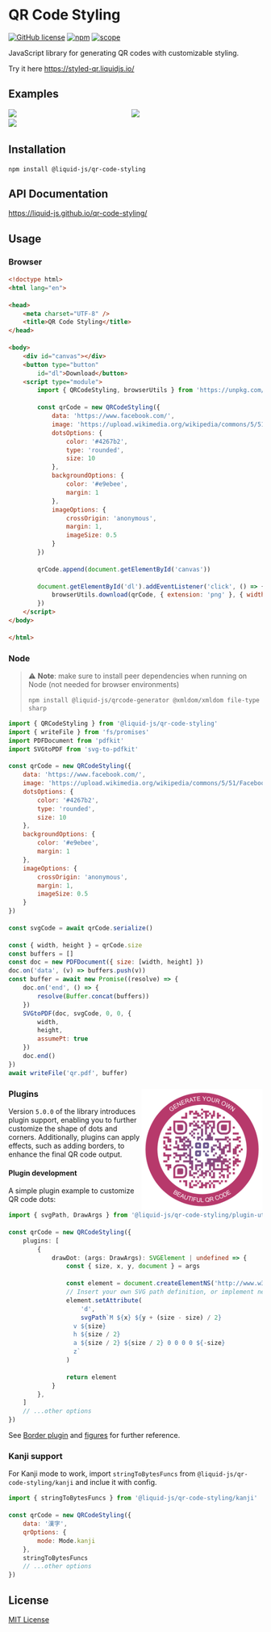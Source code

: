 # QR Code Styling

[![GitHub license](https://img.shields.io/github/license/Liquid-JS/qr-code-styling.svg)](https://github.com/Liquid-JS/qr-code-styling/blob/master/LICENSE)
[![npm](https://img.shields.io/npm/dm/@liquid-js/qr-code-styling.svg)](https://www.npmjs.com/package/@liquid-js/qr-code-styling)
[![scope](https://img.shields.io/npm/v/@liquid-js/qr-code-styling.svg)](https://www.npmjs.com/package/@liquid-js/qr-code-styling)

JavaScript library for generating QR codes with customizable styling.

Try it here <https://styled-qr.liquidjs.io/>

## Examples

<p float="left">
<img style="display:inline-block" src="https://raw.githubusercontent.com/Liquid-JS/qr-code-styling/master/src/assets/facebook.png" width="240" />
<img style="display:inline-block" src="https://raw.githubusercontent.com/Liquid-JS/qr-code-styling/master/src/assets/qr-styling.png" width="240" />
<img style="display:inline-block" src="https://raw.githubusercontent.com/Liquid-JS/qr-code-styling/master/src/assets/telegram.png" width="240" />
</p>

## Installation

    npm install @liquid-js/qr-code-styling

## API Documentation

<https://liquid-js.github.io/qr-code-styling/>

## Usage

### Browser

```HTML
<!doctype html>
<html lang="en">

<head>
    <meta charset="UTF-8" />
    <title>QR Code Styling</title>
</head>

<body>
    <div id="canvas"></div>
    <button type="button"
        id="dl">Download</button>
    <script type="module">
        import { QRCodeStyling, browserUtils } from 'https://unpkg.com/@liquid-js/qr-code-styling/lib/qr-code-styling.js'

        const qrCode = new QRCodeStyling({
            data: 'https://www.facebook.com/',
            image: 'https://upload.wikimedia.org/wikipedia/commons/5/51/Facebook_f_logo_%282019%29.svg',
            dotsOptions: {
                color: '#4267b2',
                type: 'rounded',
                size: 10
            },
            backgroundOptions: {
                color: '#e9ebee',
                margin: 1
            },
            imageOptions: {
                crossOrigin: 'anonymous',
                margin: 1,
                imageSize: 0.5
            }
        })

        qrCode.append(document.getElementById('canvas'))

        document.getElementById('dl').addEventListener('click', () => {
            browserUtils.download(qrCode, { extension: 'png' }, { width: 1200, height: 1200 })
        })
    </script>
</body>

</html>
```

### Node

> ⚠️ **Note**: make sure to install peer dependencies when running on Node (not needed for browser environments)
>
>     npm install @liquid-js/qrcode-generator @xmldom/xmldom file-type sharp

```js
import { QRCodeStyling } from '@liquid-js/qr-code-styling'
import { writeFile } from 'fs/promises'
import PDFDocument from 'pdfkit'
import SVGtoPDF from 'svg-to-pdfkit'

const qrCode = new QRCodeStyling({
    data: 'https://www.facebook.com/',
    image: 'https://upload.wikimedia.org/wikipedia/commons/5/51/Facebook_f_logo_%282019%29.svg',
    dotsOptions: {
        color: '#4267b2',
        type: 'rounded',
        size: 10
    },
    backgroundOptions: {
        color: '#e9ebee',
        margin: 1
    },
    imageOptions: {
        crossOrigin: 'anonymous',
        margin: 1,
        imageSize: 0.5
    }
})

const svgCode = await qrCode.serialize()

const { width, height } = qrCode.size
const buffers = []
const doc = new PDFDocument({ size: [width, height] })
doc.on('data', (v) => buffers.push(v))
const buffer = await new Promise((resolve) => {
    doc.on('end', () => {
        resolve(Buffer.concat(buffers))
    })
    SVGtoPDF(doc, svgCode, 0, 0, {
        width,
        height,
        assumePt: true
    })
    doc.end()
})
await writeFile('qr.pdf', buffer)
```

### Plugins <img align="right" src="https://raw.githubusercontent.com/Liquid-JS/qr-code-styling/master/src/assets/border.png" width="240" />

Version `5.0.0` of the library introduces plugin support, enabling you to further customize the shape of dots and corners. Additionally, plugins can apply effects, such as adding borders, to enhance the final QR code output.

#### Plugin development

A simple plugin example to customize QR code dots:

```ts
import { svgPath, DrawArgs } from '@liquid-js/qr-code-styling/plugin-utils'

const qrCode = new QRCodeStyling({
    plugins: [
        {
            drawDot: (args: DrawArgs): SVGElement | undefined => {
                const { size, x, y, document } = args

                const element = document.createElementNS('http://www.w3.org/2000/svg', 'path')                
                // Insert your own SVG path definition, or implement neighbour-aware logic through args.getNeighbor()
                element.setAttribute(
                    'd',
                    svgPath`M ${x} ${y + (size - size) / 2}
                  v ${size}
                  h ${size / 2}
                  a ${size / 2} ${size / 2} 0 0 0 0 ${-size}
                  z`
                )

                return element
            }
        },
    ]
    // ...other options
})
```

See [Border plugin](https://github.com/Liquid-JS/qr-code-styling/blob/master/src/plugins/border.ts) and [figures](https://github.com/Liquid-JS/qr-code-styling/tree/master/src/figures) for further reference.

### Kanji support

For Kanji mode to work, import `stringToBytesFuncs` from `@liquid-js/qr-code-styling/kanji` and inclue it with config.

```js
import { stringToBytesFuncs } from '@liquid-js/qr-code-styling/kanji'

const qrCode = new QRCodeStyling({
    data: '漢字',
    qrOptions: {
        mode: Mode.kanji
    },
    stringToBytesFuncs
    // ...other options
})
```

## License

[MIT License](https://github.com/Liquid-JS/qr-code-styling/blob/master/LICENSE)
